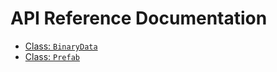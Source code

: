 # API Reference Documentation

- [Class: `BinaryData`](./BinaryData.md)
- [Class: `Prefab`](./Prefab.md)
